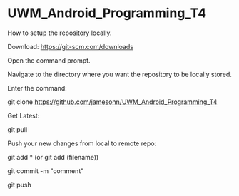 # UWM_Android_Programming_T4

How to setup the repository locally.

Download: https://git-scm.com/downloads

Open the command prompt.

Navigate to the directory where you want the repository to be locally stored.

Enter the command:

  git clone https://github.com/jamesonn/UWM_Android_Programming_T4
  
Get Latest:

  git pull
  
Push your new changes from local to remote repo:

  git add *      (or git add (filename))
  
  git commit -m "comment"
  
  git push
